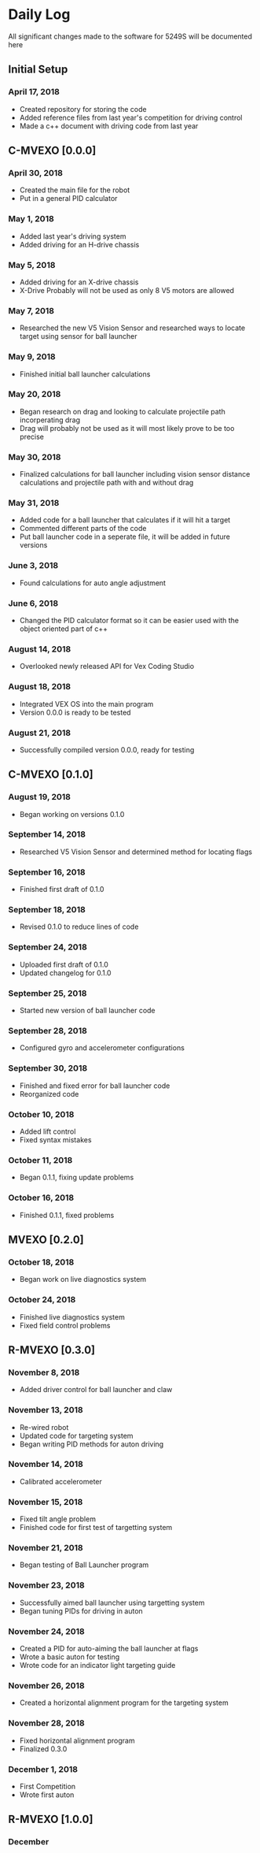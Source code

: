 # Daily Log

All significant changes made to the software for 5249S will be documented here

## Initial Setup
### April 17, 2018
- Created repository for storing the code 
- Added reference files from last year's competition for driving control
- Made a c++ document with driving code from last year
## C-MVEXO [0.0.0]
### April 30, 2018
- Created the main file for the robot
- Put in a general PID calculator
### May 1, 2018
- Added last year's driving system
- Added driving for an H-drive chassis
### May 5, 2018
- Added driving for an X-drive chassis
- X-Drive Probably will not be used as only 8 V5 motors are allowed
### May 7, 2018
- Researched the new V5 Vision Sensor and researched ways to locate target using sensor for ball launcher
### May 9, 2018
- Finished initial ball launcher calculations
### May 20, 2018
- Began research on drag and looking to calculate projectile path incorperating drag
- Drag will probably not be used as it will most likely prove to be too precise
### May 30, 2018
- Finalized calculations for ball launcher including vision sensor distance calculations and projectile path with and without drag
### May 31, 2018
- Added code for a ball launcher that calculates if it will hit a target
- Commented different parts of the code
- Put ball launcher code in a seperate file, it will be added in future versions
### June 3, 2018
- Found calculations for auto angle adjustment
### June 6, 2018
- Changed the PID calculator format so it can be easier used with the object oriented part of c++
### August 14, 2018
- Overlooked newly released API for Vex Coding Studio
### August 18, 2018
- Integrated VEX OS into the main program
- Version 0.0.0 is ready to be tested
### August 21, 2018
- Successfully compiled version 0.0.0, ready for testing
## C-MVEXO [0.1.0]
### August 19, 2018
- Began working on versions 0.1.0
### September 14, 2018
- Researched V5 Vision Sensor and determined method for locating flags
### September 16, 2018
- Finished first draft of 0.1.0
### September 18, 2018
- Revised 0.1.0 to reduce lines of code
### September 24, 2018
- Uploaded first draft of 0.1.0
- Updated changelog for 0.1.0
### September 25, 2018
- Started new version of ball launcher code
### September 28, 2018
- Configured gyro and accelerometer configurations
### September 30, 2018
- Finished and fixed error for ball launcher code
- Reorganized code
### October 10, 2018
- Added lift control
- Fixed syntax mistakes
### October 11, 2018
- Began 0.1.1, fixing update problems
### October 16, 2018
- Finished 0.1.1, fixed problems
## MVEXO [0.2.0]
### October 18, 2018
- Began work on live diagnostics system
### October 24, 2018
- Finished live diagnostics system
- Fixed field control problems
## R-MVEXO [0.3.0]
### November 8, 2018
- Added driver control for ball launcher and claw
### November 13, 2018
- Re-wired robot
- Updated code for targeting system 
- Began writing PID methods for auton driving
### November 14, 2018
- Calibrated accelerometer
### November 15, 2018
- Fixed tilt angle problem
- Finished code for first test of targetting system
### November 21, 2018
- Began testing of Ball Launcher program
### November 23, 2018
- Successfully aimed ball launcher using targetting system
- Began tuning PIDs for driving in auton
### November 24, 2018
- Created a PID for auto-aiming the ball launcher at flags
- Wrote a basic auton for testing 
- Wrote code for an indicator light targeting guide
### November 26, 2018
- Created a horizontal alignment program for the targeting system
### November 28, 2018
- Fixed horizontal alignment program
- Finalized 0.3.0
### December 1, 2018
- First Competition
- Wrote first auton
## R-MVEXO [1.0.0]
### December 
